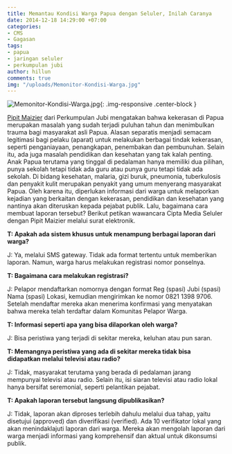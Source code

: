 ```yaml
---
title: Memantau Kondisi Warga Papua dengan Seluler, Inilah Caranya
date: 2014-12-18 14:29:00 +07:00
categories:
- CMS
- Gagasan
tags:
- papua
- jaringan seluler
- perkumpulan jubi
author: hillun
comments: true
img: "/uploads/Memonitor-Kondisi-Warga.jpg"
---
```


![Memonitor-Kondisi-Warga.jpg](/uploads/Memonitor-Kondisi-Warga.jpg){: .img-responsive .center-block }

[Pipit Maizier](http://ciptamedia.org/pipit-maizier/) dari Perkumpulan Jubi mengatakan bahwa kekerasan di Papua merupakan masalah yang sudah terjadi puluhan tahun dan menimbulkan trauma bagi masyarakat asli Papua. Alasan separatis menjadi semacam legitimasi bagi pelaku (aparat) untuk melakukan berbagai tindak kekerasan, seperti penganiayaan, penangkapan, penembakan dan pembunuhan. Selain itu, ada juga masalah pendidikan dan kesehatan yang tak kalah penting. Anak Papua terutama yang tinggal di pedalaman hanya memiliki dua pilihan, punya sekolah tetapi tidak ada guru atau punya guru tetapi tidak ada sekolah. Di bidang kesehatan, malaria, gizi buruk, pneumonia, tuberkulosis dan penyakit kulit merupakan penyakit yang umum menyerang masyarakat Papua. Oleh karena itu, diperlukan informasi dari warga untuk melaporkan kejadian yang berkaitan dengan kekerasan, pendidikan dan kesehatan yang nantinya akan diteruskan kepada pejabat publik. Lalu, bagaimana cara membuat laporan tersebut? Berikut petikan wawancara Cipta Media Seluler dengan Pipit Maizier melalui surat elektronik.

**T: Apakah ada sistem khusus untuk menampung berbagai laporan dari warga?**

J: Ya, melalui SMS gateway. Tidak ada format tertentu untuk memberikan laporan. Namun, warga harus melakukan registrasi nomor ponselnya.

**T: Bagaimana cara melakukan registrasi?**

J: Pelapor mendaftarkan nomornya dengan format Reg (spasi) Jubi (spasi) Nama (spasi) Lokasi, kemudian mengirimkan ke nomor 0821 1398 9706. Setelah mendaftar mereka akan menerima konfirmasi yang menyatakan bahwa mereka telah terdaftar dalam Komunitas Pelapor Warga.

**T: Informasi seperti apa yang bisa dilaporkan oleh warga?**

J: Bisa peristiwa yang terjadi di sekitar mereka, keluhan atau pun saran.

**T: Memangnya peristiwa yang ada di sekitar mereka tidak bisa didapatkan melalui televisi atau radio?**

J: Tidak, masyarakat terutama yang berada di pedalaman jarang mempunyai televisi atau radio. Selain itu, isi siaran televisi atau radio lokal hanya bersifat seremonial, seperti pelantikan pejabat.

**T: Apakah laporan tersebut langsung dipublikasikan?**

J: Tidak, laporan akan diproses terlebih dahulu  melalui dua tahap, yaitu disetujui (approved) dan diverifikasi (verified). Ada 10 verifikator lokal yang akan menindaklajuti laporan dari warga. Mereka akan mengolah laporan dari warga menjadi informasi yang komprehensif dan aktual untuk dikonsumsi publik.